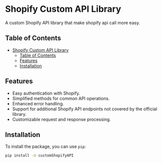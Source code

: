 # Shopify Custom API Library

A custom Shopify API library that make shopify api call more easy.

## Table of Contents

- [Shopify Custom API Library](#shopify-custom-api-library)
  - [Table of Contents](#table-of-contents)
  - [Features](#features)
  - [Installation](#installation)
## Features

- Easy authentication with Shopify.
- Simplified methods for common API operations.
- Enhanced error handling.
- Support for additional Shopify API endpoints not covered by the official library.
- Customizable request and response processing.

## Installation

To install the package, you can use `pip`:

```sh
pip install -U customShopifyAPI

